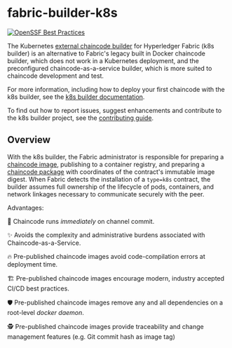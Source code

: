 # fabric-builder-k8s

[![OpenSSF Best Practices](https://www.bestpractices.dev/projects/9817/badge)](https://www.bestpractices.dev/projects/9817)

The Kubernetes [external chaincode builder](https://hyperledger-fabric.readthedocs.io/en/latest/cc_launcher.html) for Hyperledger Fabric (k8s builder) is an alternative to Fabric's legacy built in Docker chaincode builder, which does not work in a Kubernetes deployment, and the preconfigured chaincode-as-a-service builder, which is more suited to chaincode development and test.

For more information, including how to deploy your first chaincode with the k8s builder, see the [k8s builder documentation](https://labs.hyperledger.org/fabric-builder-k8s/).

To find out how to report issues, suggest enhancements and contribute to the k8s builder project, see the [contributing guide](CONTRIBUTING.md).

## Overview

With the k8s builder, the Fabric administrator is responsible for preparing a [chaincode image](https://labs.hyperledger.org/fabric-builder-k8s/concepts/chaincode-image/), publishing to a container registry, and preparing a [chaincode package](https://labs.hyperledger.org/fabric-builder-k8s/concepts/chaincode-package/) with coordinates of the contract's immutable image digest.
When Fabric detects the installation of a `type=k8s` contract, the builder assumes full ownership of the lifecycle of pods, containers, and network linkages necessary to communicate securely with the peer.

Advantages:

🚀 Chaincode runs _immediately_ on channel commit.

✨ Avoids the complexity and administrative burdens associated with Chaincode-as-a-Service.

🔥 Pre-published chaincode images avoid code-compilation errors at deployment time.

🏗️ Pre-published chaincode images encourage modern, industry accepted CI/CD best practices.

🛡️ Pre-published chaincode images remove any and all dependencies on a root-level _docker daemon_.

🕵️ Pre-published chaincode images provide traceability and change management features (e.g. Git commit hash as image tag)
